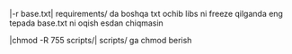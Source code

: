 |-r base.txt| requirements/ da boshqa txt ochib libs ni freeze qilganda eng tepada base.txt ni oqish esdan chiqmasin

|chmod -R 755 scripts/| scripts/ ga chmod berish
